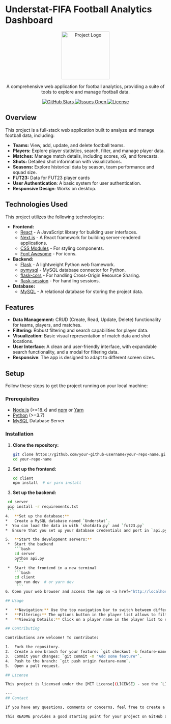 # Understat-FIFA Football Analytics Dashboard

<p align="center">
  <img src="https://placehold.co/200x100/1a1a1a/ddd?text=Dashboard+Logo" alt="Project Logo" width="150"/>
</p>

<p align="center">
  A comprehensive web application for football analytics, providing a suite of tools to explore and manage football data.
</p>

<p align="center">
  <a href="https://github.com/abozten/BLG317E2024Understat">
    <img src="https://img.shields.io/github/stars/abozten/BLG317E2024Understat?style=social" alt="GitHub Stars"/>
  </a>
  <a href="https://github.com/abozten/BLG317E2024Understat/issues">
        <img src="https://img.shields.io/github/issues/your-github-username/your-repo-name" alt="Issues Open"/>
    </a>
  <a href="https://github.com/abozten/BLG317E2024Understat/blob/main/LICENSE">
        <img src="https://img.shields.io/github/license/abozten/BLG317E2024Understat" alt="License">
  </a>
</p>

## Overview

This project is a full-stack web application built to analyze and manage football data, including:

*   **Teams:** View, add, update, and delete football teams.
*   **Players:** Explore player statistics, search, filter, and manage player data.
*   **Matches:** Manage match details, including scores, xG, and forecasts.
*   **Shots:** Detailed shot information with visualizations.
*   **Seasons:** Explore historical data by season, team performance and squad size.
*   **FUT23:** Data for FUT23 player cards
*   **User Authentication**: A basic system for user authentication.
*   **Responsive Design**: Works on desktop.

## Technologies Used

This project utilizes the following technologies:

*   **Frontend:**
    *   [React](https://reactjs.org/) - A JavaScript library for building user interfaces.
    *   [Next.js](https://nextjs.org/) - A React framework for building server-rendered applications.
    *   [CSS Modules](https://github.com/css-modules/css-modules) - For styling components.
    *   [Font Awesome](https://fontawesome.com/) - For icons.
*   **Backend:**
    *   [Flask](https://flask.palletsprojects.com/en/2.3.x/) - A lightweight Python web framework.
    *   [pymysql](https://pymysql.readthedocs.io/en/latest/) - MySQL database connector for Python.
    *   [flask-cors](https://flask-cors.readthedocs.io/en/latest/) - For handling Cross-Origin Resource Sharing.
    *    [flask-session](https://flask-session.readthedocs.io/en/latest/) - For handling sessions.
*   **Database:**
    *   [MySQL](https://www.mysql.com/) - A relational database for storing the project data.

## Features

*   **Data Management:** CRUD (Create, Read, Update, Delete) functionality for teams, players, and matches.
*   **Filtering:** Robust filtering and search capabilities for player data.
*    **Visualization:** Basic visual representation of match data and shot locations.
*   **User Interface**: A clean and user-friendly interface, with expandable search functionality, and a modal for filtering data.
*    **Responsive**: The app is designed to adapt to different screen sizes.

## Setup

Follow these steps to get the project running on your local machine:

### Prerequisites

*   [Node.js](https://nodejs.org/) (>=18.x) and [npm](https://www.npmjs.com/) or [Yarn](https://yarnpkg.com/)
*   [Python](https://www.python.org/) (>=3.7)
*   [MySQL](https://www.mysql.com/) Database Server

### Installation

1.  **Clone the repository:**

    ```bash
    git clone https://github.com/your-github-username/your-repo-name.git
    cd your-repo-name
    ```
2.  **Set up the frontend:**
    ```bash
    cd client
    npm install  # or yarn install
    ```
3.  **Set up the backend:**
   ```bash
    cd server
    pip install -r requirements.txt
    ```
4.  **Set up the database:**
   *   Create a MySQL database named `Understat`.
   *  You can load the data in with `shotdata.py` and `fut23.py`
   *  Ensure that you set up your database credentials and port in `api.py`, `shotdata.py` and `fut23.py`
  
5.  **Start the development servers:**
    *  Start the backend
       ```bash
       cd server
       python api.py
        ```
    *  Start the frontend in a new terminal
       ```bash
       cd client
       npm run dev  # or yarn dev
        ```
6. Open your web browser and access the app on <a href="http://localhost:3000">http://localhost:3000</a>

## Usage

*   **Navigation:** Use the top navigation bar to switch between different sections (Teams, Season, Players, Login).
*   **Filtering:** The options button in the player list allows to filter and search for players.
*   **Viewing Details:** Click on a player name in the player list to see details about a player.

## Contributing

Contributions are welcome! To contribute:

1.  Fork the repository.
2.  Create a new branch for your feature: `git checkout -b feature-name`.
3.  Commit your changes: `git commit -m "Add some feature"`.
4.  Push to the branch: `git push origin feature-name`.
5.  Open a pull request.

## License

This project is licensed under the [MIT License](LICENSE) - see the `LICENSE` file for details.

---
## Contact

If you have any questions, comments or concerns, feel free to create a new issue.

This README provides a good starting point for your project on GitHub and should render properly with styling. Be sure to replace placeholders with your repository name, license info,  etc.

